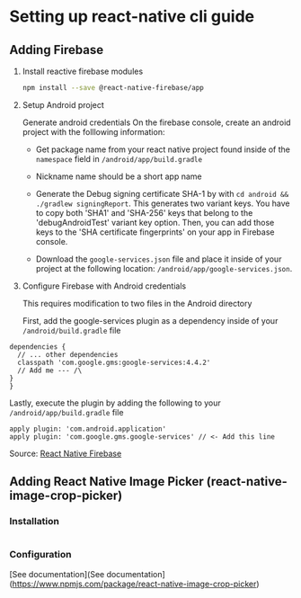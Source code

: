 # Setting up react-native cli guide

## Adding Firebase

1. Install reactive firebase modules
    ```bash
    npm install --save @react-native-firebase/app
    ```
2. Setup Android project
  
    Generate android credentials
    On the firebase console, create an android project with the folllowing information:
    - Get package name from your react native project found inside of the `namespace` field in `/android/app/build.gradle`

    - Nickname name should be a short app name

    - Generate the Debug signing         certificate SHA-1 by with `cd android && ./gradlew signingReport`. This generates two variant keys. You have to copy both 'SHA1' and 'SHA-256' keys that belong to the 'debugAndroidTest' variant key option. Then, you can add those keys to the 'SHA certificate fingerprints' on your app in Firebase console.
    - Download the `google-services.json` file and place it inside of your project at the following location: `/android/app/google-services.json`.

2. Configure Firebase with Android credentials
  
    This requires modification to two files in the Android directory

    First, add the google-services plugin as a dependency inside of your `/android/build.gradle` file

  ```  buildscript {
  dependencies {
    // ... other dependencies
    classpath 'com.google.gms:google-services:4.4.2'
    // Add me --- /\
  }
}
```

Lastly, execute the plugin by adding the following to your `/android/app/build.gradle` file
``` 
apply plugin: 'com.android.application'
apply plugin: 'com.google.gms.google-services' // <- Add this line
```

Source: [React Native Firebase](https://rnfirebase.io/)

## Adding React Native Image Picker (react-native-image-crop-picker)
### Installation
```npm i react-native-image-crop-picker --save
```
### Configuration
[See documentation](See documentation](https://www.npmjs.com/package/react-native-image-crop-picker)


